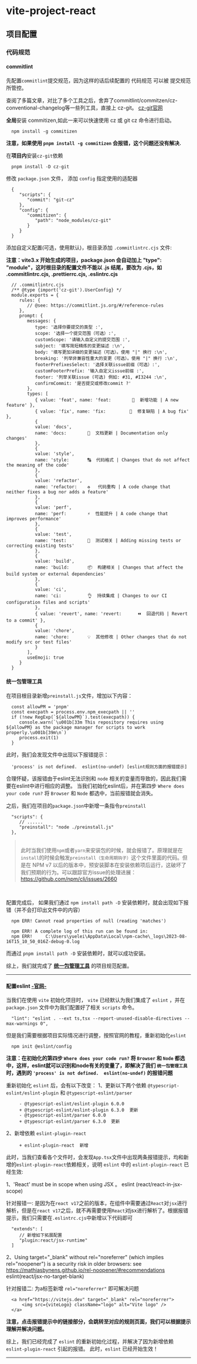 # vite-project-react

## 项目配置

### 代码规范

#### commitlint

先配置`commitlint`提交规范，因为这样的话后续配置的 代码规范 可以被 提交规范 所管控。

查阅了多篇文章，对比了多个工具之后，舍弃了commitlint/commitzen/cz-conventional-changelog等一些列工具，直接上 cz-git。 [cz-git官网](https://cz-git.qbb.sh/zh/guide/)


**全局**安装 commitizen,如此一来可以快速使用 cz 或 git cz 命令进行启动。

      npm install -g commitizen
**注意，如果使用 `pnpm install -g commitizen` 会报错，这个问题还没有解决.**

在**项目内**安装`cz-git`依赖

      pnpm install -D cz-git

修改 `package.json` 文件， 添加 `config` 指定使用的适配器

      {
         "scripts": {
            "commit": "git-cz"
         },
         "config": {
            "commitizen": {
               "path": "node_modules/cz-git"
            }
         }
      }

添加自定义配置(可选，使用默认)，根目录添加 `.commitlintrc.cjs` 文件: 

**注意：vite3.x 开始生成的项目，package.json 会自动加上 "type": "module"，这时根目录的配置文件不能以 .js 结尾，要改为 .cjs，如 .commitlintrc.cjs, .prettierrc.cjs, .eslintrc.cjs**

      // .commitlintrc.cjs
      /** @type {import('cz-git').UserConfig} */
      module.exports = {
         rules: {
            // @see: https://commitlint.js.org/#/reference-rules
         },
         prompt: {
            messages: {
               type: '选择你要提交的类型 :',
               scope: '选择一个提交范围（可选）:',
               customScope: '请输入自定义的提交范围 :',
               subject: '填写简短精炼的变更描述 :\n',
               body: '填写更加详细的变更描述（可选）。使用 "|" 换行 :\n',
               breaking: '列举非兼容性重大的变更（可选）。使用 "|" 换行 :\n',
               footerPrefixesSelect: '选择关联issue前缀（可选）:',
               customFooterPrefix: '输入自定义issue前缀 :',
               footer: '列举关联issue (可选) 例如: #31, #I3244 :\n',
               confirmCommit: '是否提交或修改commit ?'
            },
            types: [
               { value: 'feat', name: 'feat:        🚀  新增功能 | A new feature' },
               { value: 'fix', name: 'fix:         🔨  修复缺陷 | A bug fix' },
               {
               value: 'docs',
               name: 'docs:        📝  文档更新 | Documentation only changes'
               },
               {
               value: 'style',
               name: 'style:       🔠  代码格式 | Changes that do not affect the meaning of the code'
               },
               {
               value: 'refactor',
               name: 'refactor:    ♻️   代码重构 | A code change that neither fixes a bug nor adds a feature'
               },
               {
               value: 'perf',
               name: 'perf:        ⚡️  性能提升 | A code change that improves performance'
               },
               {
               value: 'test',
               name: 'test:        🧪  测试相关 | Adding missing tests or correcting existing tests'
               },
               {
               value: 'build',
               name: 'build:       📦️  构建相关 | Changes that affect the build system or external dependencies'
               },
               {
               value: 'ci',
               name: 'ci:          👌  持续集成 | Changes to our CI configuration files and scripts'
               },
               { value: 'revert', name: 'revert:      ⏪️  回退代码 | Revert to a commit' },
               {
               value: 'chore',
               name: 'chore:       💡  其他修改 | Other changes that do not modify src or test files'
               }
            ],
            useEmoji: true
         }
      }

#### 统一包管理工具

在项目根目录新增`preinstall.js`文件，增加以下内容：

      const allowPM = 'pnpm'
      const execpath = process.env.npm_execpath || ''
      if (!new RegExp(`${allowPM}`).test(execpath)) {
         console.warn(`\u001b[33m This repository requires using ${allowPM} as the package manager for scripts to work properly.\u001b[39m\n`)
         process.exit(1)
      }

此时，我们会发现文件中出现以下报错提示：

      'process' is not defined.  eslint(no-undef) [eslint规则方面的报错提示]

合理怀疑，该报错由于eslint无法识别和 `node` 相关的变量而导致的，因此我们需要在eslint中进行相应的调整。
当我们初始化eslint后，并在第四步 `Where does your code run?`  将 `Browser` 和 `Node` 都选中，当前报错就会消失。

之后，我们在项目的`package.json`中新增一条指令`preinstall`

      "scripts": {
         // ......
         "preinstall": "node ./preinstall.js"
      },

><br/>此时当我们使用`npm`或者`yarn`来安装包的时候，就会报错了。原理就是在`install`的时候会触发`preinstall（生命周期钩子）`这个文件里面的代码。但是在 NPM v7 以后的版本中，预安装脚本在安装依赖项后运行，这破坏了我们预期的行为。可以跟踪官方issue的处理进展：https://github.com/npm/cli/issues/2660
<br/>

配置完成后，
如果我们通过 `npm install path -D` 安装依赖时，就会出现如下报错（并不会打印出文件中的内容）

      npm ERR! Cannot read properties of null (reading 'matches')

      npm ERR! A complete log of this run can be found in:
      npm ERR!     C:\Users\yuelei\AppData\Local\npm-cache\_logs\2023-08-16T15_10_50_016Z-debug-0.log

而通过 `pnpm install path -D` 安装依赖时，就可以成功安装。

综上，我们就完成了  [**统一包管理工具**](#统一包管理工具)  的项目规范配置。

---
#### 配置eslint  [-官网-](https://eslint.org/docs/latest/use/getting-started)

当我们在使用 `vite` 初始化项目时， `vite` 已经默认为我们集成了 `eslint` ，并在 `package.json` 文件中为我们配置好了相关 `scripts` 命令。

      "lint": "eslint . --ext ts,tsx --report-unused-disable-directives --max-warnings 0",

但是我们需要根据项目实际情况进行调整，按照官网的教程，重新初始化`eslint`

      npm init @eslint/config

**注意：在初始化的第四步 `Where does your code run?`  将 `Browser` 和 `Node` 都选中，这样，eslint就可以识别和node有关的变量了，即解决了我们 `统一包管理工具` 时，遇到的 `'process' is not defined.  eslint(no-undef)` 的报错问题**

重新初始化 `eslint` 后，会有以下改变：
1、更新以下两个依赖 `@typescript-eslint/eslint-plugin` 和 `@typescript-eslint/parser`

         - @typescript-eslint/eslint-plugin 6.0.0
         + @typescript-eslint/eslint-plugin 6.3.0  更新
         - @typescript-eslint/parser 6.0.0 
         + @typescript-eslint/parser 6.3.0  更新

2、新增依赖 `eslint-plugin-react`

         + eslint-plugin-react  新增

此时，当我们查看各个文件时，会发现`App.tsx`文件中出现两条报错提示，均和新增的`eslint-plugin-react`依赖相关，说明 `eslint` 中的 `eslint-plugin-react` 已经生效:

1、'React' must be in scope when using JSX 。  eslint (react/react-in-jsx-scope)

针对报错一: 是因为在`react v17`之前的版本，在组件中需要通过`React`对`jsx`进行解析，但是在`react v17`之后，就不再需要使用`React`对jsx进行解析了。根据报错提示，我们只需要在`.eslintrc.cjs`中新增以下代码即可

      "extends": [
         // 新增如下拓展配置
         "plugin:react/jsx-runtime"
      ]

2、Using target="_blank" without rel="noreferrer" (which implies rel="noopener") is a security risk in older browsers: see https://mathiasbynens.github.io/rel-noopener/#recommendations eslint(react/jsx-no-target-blank)

针对报错二: 为a标签新增 `rel="noreferrer"` 即可解决问题

      <a href="https://vitejs.dev" target="_blank" rel="noreferrer">
          <img src={viteLogo} className="logo" alt="Vite logo" />
      </a>

**注意，点击报错提示中的链接部分，会跳转至对应的规则页面，我们可以根据提示理解并解决问题。**

综上，我们已经完成了 `eslint` 的重新初始化过程，并解决了因为新增依赖 `eslint-plugin-react` 引起的报错。
此时，`eslint` 已经开始生效！

---
